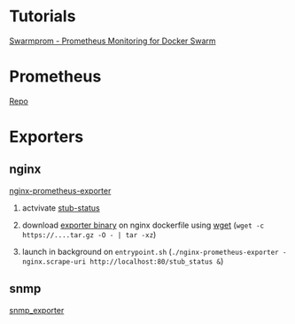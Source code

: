 # Tutorials

[Swarmprom - Prometheus Monitoring for Docker Swarm](https://www.weave.works/blog/swarmprom-prometheus-monitoring-for-docker-swarm)

# Prometheus
[Repo](https://github.com/prometheus/prometheus)

# Exporters

## nginx
[nginx-prometheus-exporter](https://github.com/nginxinc/nginx-prometheus-exporter)

1. actvivate [stub-status](https://nginx.org/en/docs/http/ngx_http_stub_status_module.html#stub_status)

2. download [exporter binary](https://github.com/nginxinc/nginx-prometheus-exporter/releases) on nginx dockerfile
using [wget](https://www.tecmint.com/download-and-extract-tar-files-with-one-command/) (`wget -c https://....tar.gz -O - | tar -xz`)

3. launch in background on `entrypoint.sh` (`./nginx-prometheus-exporter -nginx.scrape-uri http://localhost:80/stub_status &`)

## snmp
[snmp_exporter](https://github.com/prometheus/snmp_exporter)